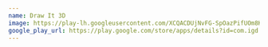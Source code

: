 ```yaml
---
name: Draw It 3D
image: https://play-lh.googleusercontent.com/XCQACDUjNvFG-SpOazPifUOm8Kr4LKE7vK70EQAXBWMErQ8qgJAxBPtuC-7zHNdqjA=w240-h480-rw
google_play_url: https://play.google.com/store/apps/details?id=com.igd.mosaic
---
```

